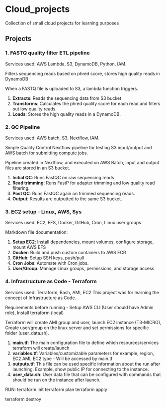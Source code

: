 # Cloud_projects
Collection of small cloud projects for learning purposes


## Projects

### 1. FASTQ quality filter ETL pipeline
Services used: AWS Lambda, S3, DynamoDB, Python, IAM.

Filters sequencing reads based on phred score, stores high quality reads in DynamoDB

When a FASTQ file is uploaded to S3, a lambda function triggers.
1. **Extracts**: Reads the sequencing data from S3 bucket
2. **Transforms**: Calculates the phred quality score for each read and filters out low quality reads.
3. **Loads**: Stores the high quality reads in a DynamoDB.

### 2. QC Pipeline
Services used: AWS batch, S3, Nextflow, IAM.

Simple Quality Control Nextflow pipeline for testing S3 input/output and AWS batch for submitting compute jobs.

Pipeline created in Nextflow, and executed on AWS Batch, input and output files are stored in an S3 bucket.
1. **Initial QC**: Runs FastQC on raw sequencing reads 
2. **Read trimming**: Runs FastP for adapter trimming and low quality read filtering.
3. **Post QC**: Runs FastQC again on trimmed sequencing reads.
4. **Output**: Results are outputted to the same S3 bucket.

### 3. EC2 setup - Linux, AWS, Sys
Services used: EC2, EFS, Docker, GitHub, Cron, Linux user groups  

Markdown file documentation:
1. **Setup EC2**: Install dependencies, mount volumes, configure storage, mount AWS EFS
2. **Docker**: Build and push custom containers to AWS ECR
3. **GitHub**: Setup SSH keys, push/pull
4. **Cron Jobs**: Automate with Cron jobs.
5. **User/Group**: Manage Linux groups, permissions, and storage access

### 4. Infrastructure as Code - Terraform
Services used: Terraform, Bash, AMI, EC2
This project was for learning the concept of Infrastructure as Code. 

Requirements before running - Setup AWS CLI (User should have Admin role), Install terraform (local)

Terraform will create AMI group and user, launch EC2 instance (T3-MICRO), Create user/group on the linux server and set permissions for specific folder (user_data.sh).
1. **main.tf**: The main configuration file to define which resources/services terraform will create/launch
2. **variables.tf**: Variables/customizable parameters for example, region, EC2 AMI, EC2 type - Will be accessed by main.tf
3. **outputs.tf**: This file can be used specific information about the run after launching. Example, show public IP for connecting to the instance.
4. **user_data.sh**: User data file that can be configured with commands that should be run on the instance after launch.

RUN:
terraform init
terraform plan
terraform apply

terraform destroy


